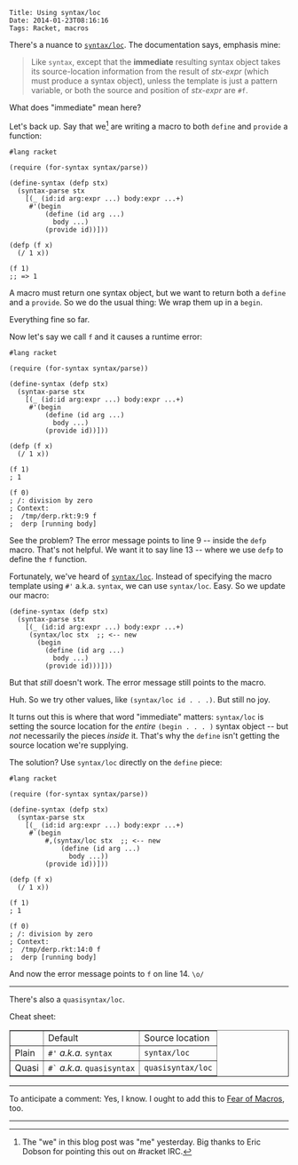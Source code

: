     Title: Using syntax/loc
    Date: 2014-01-23T08:16:16
    Tags: Racket, macros

There's a nuance to [`syntax/loc`]. The documentation says, emphasis mine:

> Like `syntax`, except that the **immediate** resulting syntax object takes its source-location information from the result of _stx-expr_ (which must produce a syntax object), unless the template is just a pattern variable, or both the source and position of _stx-expr_ are `#f`.

What does "immediate" mean here?

<!-- more -->

Let's back up. Say that we[^1] are writing a macro to both `define` and
`provide` a function:

```racket
#lang racket

(require (for-syntax syntax/parse))

(define-syntax (defp stx)
  (syntax-parse stx
    [(_ (id:id arg:expr ...) body:expr ...+)
     #'(begin
         (define (id arg ...)
           body ...)
         (provide id))]))

(defp (f x)
  (/ 1 x))

(f 1)
;; => 1

```

A macro must return one syntax object, but we want to return both a
`define` and a `provide`. So we do the usual thing: We wrap them up in
a `begin`.

Everything fine so far.

Now let's say we call `f` and it causes a runtime error:

```racket
#lang racket

(require (for-syntax syntax/parse))

(define-syntax (defp stx)
  (syntax-parse stx
    [(_ (id:id arg:expr ...) body:expr ...+)
     #'(begin
         (define (id arg ...)
           body ...)
         (provide id))]))

(defp (f x)
  (/ 1 x))

(f 1)
; 1

(f 0)
; /: division by zero
; Context:
;  /tmp/derp.rkt:9:9 f
;  derp [running body]
```

See the problem? The error message points to line 9 -- inside the
`defp` macro. That's not helpful. We want it to say line 13 -- where
we use `defp` to define the `f` function.

Fortunately, we've heard of [`syntax/loc`]. Instead of specifying the
macro template using `#'` a.k.a. `syntax`, we can use
`syntax/loc`. Easy. So we update our macro:

```racket
(define-syntax (defp stx)
  (syntax-parse stx
    [(_ (id:id arg:expr ...) body:expr ...+)
     (syntax/loc stx  ;; <-- new
       (begin
         (define (id arg ...)
           body ...)
         (provide id)))]))
```

But that _still_ doesn't work. The error message still points to the
macro.

Huh. So we try other values, like `(syntax/loc id . . .)`. But still
no joy.

It turns out this is where that word "immediate" matters: `syntax/loc`
is setting the source location for the _entire_ `(begin . . . )`
syntax object -- but _not_ necessarily the pieces _inside_ it. That's
why the `define` isn't getting the source location we're supplying.

The solution? Use `syntax/loc` directly on the `define` piece:

```racket
#lang racket

(require (for-syntax syntax/parse))

(define-syntax (defp stx)
  (syntax-parse stx
    [(_ (id:id arg:expr ...) body:expr ...+)
     #`(begin
         #,(syntax/loc stx  ;; <-- new
             (define (id arg ...)
               body ...))
         (provide id))]))

(defp (f x)
  (/ 1 x))

(f 1)
; 1

(f 0)
; /: division by zero
; Context:
;  /tmp/derp.rkt:14:0 f
;  derp [running body]
```

And now the error message points to `f` on line 14. `\o/`

---

There's also a `quasisyntax/loc`.

Cheat sheet:

<table border='1'>
<th>
  <td>Default</td>
  <td>Source location</td>
</th>
<tr>
  <td>Plain</td>
  <td><code>#'</code> <em>a.k.a.</em> <code>syntax</code></td>
  <td><code>syntax/loc</code></td>
</tr>
<tr>
  <td>Quasi</td>
  <td><code>#`</code> <em>a.k.a.</em> <code>quasisyntax</code></td>
  <td><code>quasisyntax/loc</code></td>
</tr>
</table>

---

To anticipate a comment: Yes, I know. I ought to add this to
[Fear of Macros], too.

---

[^1]: The "we" in this blog post was "me" yesterday. Big thanks to Eric
Dobson for pointing this out on #racket IRC.

[`syntax/loc`]: http://docs.racket-lang.org/reference/stx-patterns.html#%28form._%28%28lib._racket%2Fprivate%2Fstxcase-scheme..rkt%29._syntax%2Floc%29%29

[Fear of Macros]: http://www.greghendershott.com/2013/01/fear-of-macros.html
